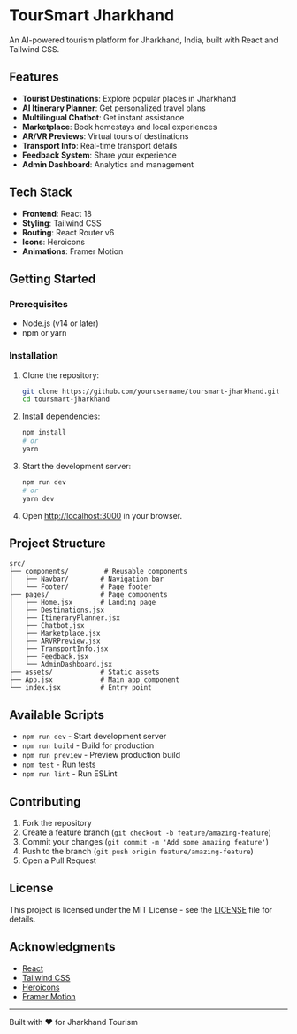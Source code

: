 # TourSmart Jharkhand

An AI-powered tourism platform for Jharkhand, India, built with React and Tailwind CSS.

## Features

- **Tourist Destinations**: Explore popular places in Jharkhand
- **AI Itinerary Planner**: Get personalized travel plans
- **Multilingual Chatbot**: Get instant assistance
- **Marketplace**: Book homestays and local experiences
- **AR/VR Previews**: Virtual tours of destinations
- **Transport Info**: Real-time transport details
- **Feedback System**: Share your experience
- **Admin Dashboard**: Analytics and management

## Tech Stack

- **Frontend**: React 18
- **Styling**: Tailwind CSS
- **Routing**: React Router v6
- **Icons**: Heroicons
- **Animations**: Framer Motion

## Getting Started

### Prerequisites

- Node.js (v14 or later)
- npm or yarn

### Installation

1. Clone the repository:
   ```bash
   git clone https://github.com/yourusername/toursmart-jharkhand.git
   cd toursmart-jharkhand
   ```

2. Install dependencies:
   ```bash
   npm install
   # or
   yarn
   ```

3. Start the development server:
   ```bash
   npm run dev
   # or
   yarn dev
   ```

4. Open [http://localhost:3000](http://localhost:3000) in your browser.

## Project Structure

```
src/
├── components/         # Reusable components
│   ├── Navbar/        # Navigation bar
│   └── Footer/        # Page footer
├── pages/             # Page components
│   ├── Home.jsx       # Landing page
│   ├── Destinations.jsx
│   ├── ItineraryPlanner.jsx
│   ├── Chatbot.jsx
│   ├── Marketplace.jsx
│   ├── ARVRPreview.jsx
│   ├── TransportInfo.jsx
│   ├── Feedback.jsx
│   └── AdminDashboard.jsx
├── assets/            # Static assets
├── App.jsx            # Main app component
└── index.jsx          # Entry point
```

## Available Scripts

- `npm run dev` - Start development server
- `npm run build` - Build for production
- `npm run preview` - Preview production build
- `npm test` - Run tests
- `npm run lint` - Run ESLint

## Contributing

1. Fork the repository
2. Create a feature branch (`git checkout -b feature/amazing-feature`)
3. Commit your changes (`git commit -m 'Add some amazing feature'`)
4. Push to the branch (`git push origin feature/amazing-feature`)
5. Open a Pull Request

## License

This project is licensed under the MIT License - see the [LICENSE](LICENSE) file for details.

## Acknowledgments

- [React](https://reactjs.org/)
- [Tailwind CSS](https://tailwindcss.com/)
- [Heroicons](https://heroicons.com/)
- [Framer Motion](https://www.framer.com/motion/)

---

Built with ❤️ for Jharkhand Tourism
